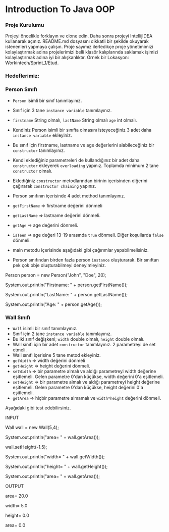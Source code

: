 # Introduction To Java OOP

### Proje Kurulumu

Projeyi öncelikle forklayın ve clone edin.
Daha sonra projeyi IntellijIDEA kullanarak açınız. README.md dosyasını dikkatli bir şekilde okuyarak istenenleri yapmaya çalışın.
Proje sayımız ilerledikçe proje yönetimimizi kolaylaştırmak adına projelerimizi belli klasör kalıplarında saklamak işimizi kolaylaştırmak adına iyi bir alışkanlıktır.
Örnek bir Lokasyon: Workintech/Sprint_1/Etud.

### Hedeflerimiz:

### Person Sınıfı

* ```Person``` isimli bir sınıf tanımlayınız.
* Sınıf için 3 tane ```instance variable``` tanımlayınız. 
* ```firstname``` String olmalı, ```lastName``` String olmalı ```age``` int olmalı.
* Kendiniz Person isimli bir sınıfta olmasını isteyeceğiniz 3 adet daha ```instance variable``` ekleyiniz.
* Bu sınıf için firstname, lastname ve age değerlerini alabileceğiniz bir ```constructor``` tanımlayınız.
* Kendi eklediğiniz parametreleri de kullandığınız bir adet daha ```constructor``` ekleyerek ```overloading``` yapınız. Toplamda minimum 2 tane ```constructor``` olmalı.
* Eklediğiniz ```constructor``` metodlarından birinin içerisinden diğerini çağırarak ```constructor chaining``` yapınız.
* Person sınıfının içerisinde 4 adet method tanımlayınız.
* ```getFirstName``` => firstname değerini dönmeli
* ```getLastName``` => lastname değerini dönmeli.
* ```getAge``` => age değerini dönmeli.
* ```isTeen``` => age değeri 13-19 arasında ```true``` dönmeli. Diğer koşullarda ```false``` dönmeli.

* main metodu içerisinde aşağıdaki gibi çağırımlar yapabilmelisiniz.
* Person sınıfından birden fazla person ```instance``` oluşturarak. Bir sınıftan pek çok obje oluşturabilmeyi deneyimleyiniz.

Person person = new Person("John", "Doe", 20);

System.out.println("Firstname: " + person.getFirstName());

System.out.println("LastName: " + person.getLastName());

System.out.println("Age: " + person.getAge());

### Wall Sınıfı

* ```Wall``` isimli bir sınıf tanımlayınız.
* Sınıf için 2 tane ```instance variable``` tanımlayınız.
* Bu iki sınıf değişkeni; ```width``` double olmalı, ```height``` double olmalı.
* Wall sınıfı için bir adet ```constructor``` tanımlayınız. 2 parametreyi de set etmeli.
* Wall sınıfı içerisine 5 tane metod ekleyiniz.
* ```getWidth``` => width değerini dönmeli
* ```getHeight``` => height değerini dönmeli.
* ```setWidth``` => bir parametre almalı ve aldığı parametreyi width değerine eşitlemeli. Gelen parametre 0'dan küçükse, width değerini 0'a eşitlemeli.
* ```setHeight``` => bir parametre almalı ve aldığı parametreyi height değerine eşitlemeli. Gelen parametre 0'dan küçükse, height değerini 0'a eşitlemeli.
* ```getArea``` => hiçbir parametre almamalı ve ```width*height``` değerini dönmeli.

Aşağıdaki gibi test edebilirsiniz.

INPUT

Wall wall = new Wall(5,4);

System.out.println("area= " + wall.getArea());

wall.setHeight(-1.5);

System.out.println("width= " + wall.getWidth());

System.out.println("height= " + wall.getHeight());

System.out.println("area= " + wall.getArea());

OUTPUT

area= 20.0

width= 5.0

height= 0.0

area= 0.0
